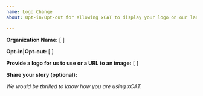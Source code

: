 ```yaml
---
name: Logo Change
about: Opt-in/Opt-out for allowing xCAT to display your logo on our landing page

---
```


**Organization Name:** [ ] 

**Opt-in|Opt-out:** [ ]

**Provide a logo for us to use or a URL to an image:** [ ] 

**Share your story (optional):**

*We would be thrilled to know how you are using xCAT.*


